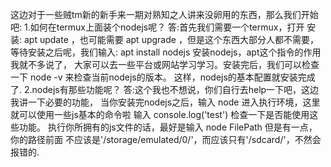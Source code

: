 这边对于一些贼tm新的新手来一期对熟知之人讲来没卵用的东西，那么我们开始吧:
1.如何在termux上面装个nodejs呢？
答:首先我们需要一个termux，打开
安装: apt update ，也可能需要 apt upgrade ，但是这个东西大部分人都不需要，
等待安装之后呢，我们输入: apt install nodejs 安装nodejs，apt这个指令的作用我就不多说了，
大家可以去一些平台或网站学习学习。安装完后，我们可以检查一下 node -v 来检查当前nodejs的版本。
这样，nodejs的基本配置就安装完成了.
2.nodejs有那些功能呢？
答:这个我也不想说，你们自行去help一下吧，这边我讲一下必要的功能，
当你安装完nodejs之后，输入 node 进入执行环境，这里就可以使用一些js基本的命令啦
输入 console.log('test') 检查一下是否能使用这些功能。
执行你所拥有的js文件的话，最好是输入 node FilePath 但是有一点，你的路径前面
不应该是'/storage/emulated/0/'，而应该只有'/sdcard/'，不然会报错的.

